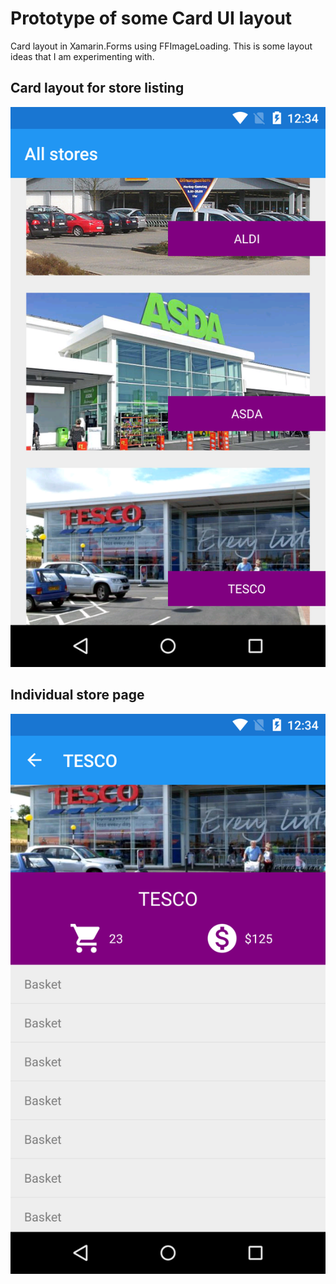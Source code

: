 # Prototype of some Card UI layout

Card layout in Xamarin.Forms using FFImageLoading.
This is some layout ideas that I am experimenting with.

## Card layout for store listing

![store list](https://raw.githubusercontent.com/Kimserey/ListViewImage/master/store_list.png)

## Individual store page

![store](https://raw.githubusercontent.com/Kimserey/ListViewImage/master/store.png)

